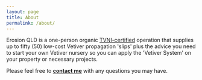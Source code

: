 ```yaml
---
layout: page
title: About
permalink: /about/
---
```

Erosion QLD is a one-person organic <a href="https://u.teknik.io/xElei.pdf" target="_blank" rel="noopener">TVNI-certified</a> operation that supplies up to fifty (50) low-cost Vetiver propagation 'slips' plus the advice you need to start your own Vetiver nursery so you can apply the 'Vetiver System' on your property or necessary projects. 

Please feel free to [**contact me**](/contact/) with any questions you may have.


